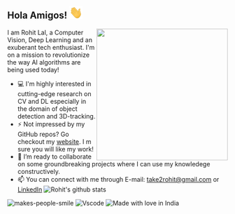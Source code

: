 <h2> Hola Amigos! <img src="https://raw.githubusercontent.com/ABSphreak/ABSphreak/master/gifs/Hi.gif" width="30px"></h2><img  align='right' src="https://png.pngtree.com/png-vector/20190607/ourlarge/pngtree-businessofficevectorpersonmancharacterpeoplecomputerillustrationmanagerworkerbusinessmanworkflatdeskmalecartoonprofessionaljobdesignemployeeiconconceptcorporateworkplacetablemodernteamsittinglaptopbackgroundhappyyoung" width="300" height="300">

I am Rohit Lal, a Computer Vision, Deep Learning and an exuberant tech enthusiast. I'm on a mission to revolutionize the way AI algorithms are being used today!
- 💻 I'm highly interested in cutting-edge research on CV and DL especially in the domain of object detection and 3D-tracking. 
- ⚡ Not impressed by my GitHub repos? Go checkout my [website](http://take2rohit.github.io/). I m sure you will like my work!
- 👯 I’m ready to collaborate on some groundbreaking projects where I can use my knowledege constructively.
- 📫 You can connect with me through E-mail: [take2rohit@gmail.com](mailto:take2rohit@gmail.com) or [LinkedIn](https://in.linkedin.com/in/rohit-lal)
![Rohit's github stats](https://github-readme-stats.vercel.app/api?username=take2rohit&hide=stars&show_icons=true&count_private=true)

![makes-people-smile](https://img.shields.io/badge/MAKES%20PEOPLE-SMILE-orange?style=for-the-badge)
![Vscode](https://img.shields.io/badge/VSCODE%20-Power%20User%20-gray.svg?colorA=655BE1&colorB=4F44D6&style=for-the-badge)
![Made with love in India](https://madewithlove.now.sh/in?heart=true&template=for-the-badge)

<!--
**take2rohit/take2rohit** is a ✨ _special_ ✨ repository because its `README.md` (this file) appears on your GitHub profile.

Here are some ideas to get you started:

- 🔭 I’m currently working on ...
- 🌱 I’m currently learning ...
- 👯 I’m looking to collaborate on ...
- 🤔 I’m looking for help with ...
- 💬 Ask me about ...
- 📫 How to reach me: ...
- 😄 Pronouns: ...
- ⚡ Fun fact: ...
-->
